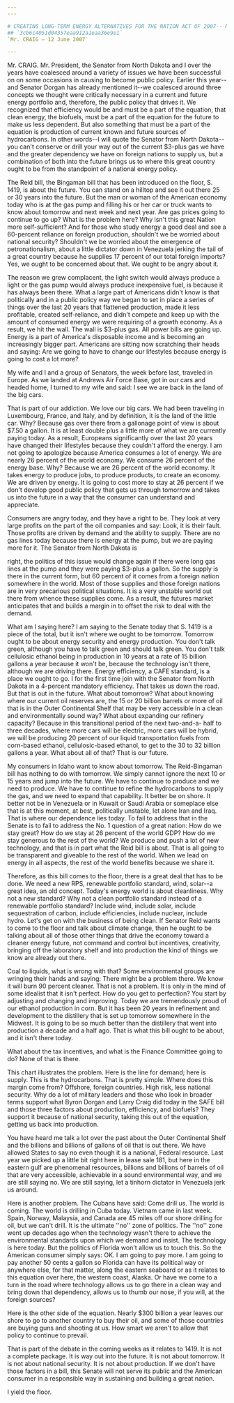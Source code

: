 ```yaml
---
---

# CREATING LONG-TERM ENERGY ALTERNATIVES FOR THE NATION ACT OF 2007-- MOTION TO PROCEED
## `3cb6c4051d04357eaa912a1eaa36e9e1`
`Mr. CRAIG — 12 June 2007`

---
```



Mr. CRAIG. Mr. President, the Senator from North Dakota and I over 
the years have coalesced around a variety of issues we have been 
successful on on some occasions in causing to become public policy. 
Earlier this year--and Senator Dorgan has already mentioned it--we 
coalesced around three concepts we thought were critically necessary in 
a current and future energy portfolio and, therefore, the public policy 
that drives it. We recognized that efficiency would be and must be a 
part of the equation, that clean energy, the biofuels, must be a part 
of the equation for the future to make us less dependent. But also 
something that must be a part of the equation is production of current 
known and future sources of hydrocarbons. In other words--I will quote 
the Senator from North Dakota--you can't conserve or drill your way out 
of the current $3-plus gas we have and the greater dependency we have 
on foreign nations to supply us, but a combination of both into the 
future brings us to where this great country ought to be from the 
standpoint of a national energy policy.

The Reid bill, the Bingaman bill that has been introduced on the 
floor, S. 1419, is about the future. You can stand on a hilltop and see 
it out there 25 or 30 years into the future. But the man or woman of 
the American economy today who is at the gas pump and filling his or 
her car or truck wants to know about tomorrow and next week and next 
year. Are gas prices going to continue to go up? What is the problem 
here? Why isn't this great Nation more self-sufficient? And for those 
who study energy a good deal and see a 60-percent reliance on foreign 
production, shouldn't we be worried about national security? Shouldn't 
we be worried about the emergence of petronationalism, about a little 
dictator down in Venezuela jerking the tail of a great country because 
he supplies 17 percent of our total foreign imports? Yes, we ought to 
be concerned about that. We ought to be angry about it.

The reason we grew complacent, the light switch would always produce 
a light or the gas pump would always produce inexpensive fuel, is 
because it has always been there. What a large part of Americans didn't 
know is that politically and in a public policy way we began to set in 
place a series of things over the last 20 years that flattened 
production, made it less profitable, created self-reliance, and didn't 
compete and keep up with the amount of consumed energy we were 
requiring of a growth economy. As a result, we hit the wall. The wall 
is $3-plus gas. All power bills are going up. Energy is a part of 
America's disposable income and is becoming an increasingly bigger 
part. Americans are sitting now scratching their heads and saying: Are 
we going to have to change our lifestyles because energy is going to 
cost a lot more?

My wife and I and a group of Senators, the week before last, traveled 
in Europe. As we landed at Andrews Air Force Base, got in our cars and 
headed home, I turned to my wife and said: I see we are back in the 
land of the big cars.

That is part of our addiction. We love our big cars. We had been 
traveling in Luxembourg, France, and Italy, and by definition, it is 
the land of the little car. Why? Because gas over there from a 
gallonage point of view is about $7.50 a gallon. It is at least double 
plus a little more of what we are currently paying today. As a result, 
Europeans significantly over the last 20 years have changed their 
lifestyles because they couldn't afford the energy. I am not going to 
apologize because America consumes a lot of energy. We are nearly 26 
percent of the world economy. We consume 26 percent of the energy base. 
Why? Because we are 26 percent of the world economy. It takes energy to 
produce jobs, to produce products, to create an economy. We are driven 
by energy. It is going to cost more to stay at 26 percent if we don't 
develop good public policy that gets us through tomorrow and takes us 
into the future in a way that the consumer can understand and 
appreciate.

Consumers are angry today, and they have a right to be. They look at 
very large profits on the part of the oil companies and say: Look, it 
is their fault. Those profits are driven by demand and the ability to 
supply. There are no gas lines today because there is energy at the 
pump, but we are paying more for it. The Senator from North Dakota is


right, the politics of this issue would change again if there were long 
gas lines at the pump and they were paying $3-plus a gallon. So the 
supply is there in the current form, but 60 percent of it comes from a 
foreign nation somewhere in the world. Most of those supplies and those 
foreign nations are in very precarious political situations. It is a 
very unstable world out there from whence these supplies come. As a 
result, the futures market anticipates that and builds a margin in to 
offset the risk to deal with the demand.

What am I saying here? I am saying to the Senate today that S. 1419 
is a piece of the total, but it isn't where we ought to be tomorrow. 
Tomorrow ought to be about energy security and energy production. You 
don't talk green, although you have to talk green and should talk 
green. You don't talk cellulosic ethanol being in production in 10 
years at a rate of 15 billion gallons a year because it won't be, 
because the technology isn't there, although we are driving there. 
Energy efficiency, a CAFE standard, is a place we ought to go. I for 
the first time join with the Senator from North Dakota in a 4-percent 
mandatory efficiency. That takes us down the road. But that is out in 
the future. What about tomorrow? What about knowing where our current 
oil reserves are, the 15 or 20 billion barrels or more of oil that is 
in the Outer Continental Shelf that may be very accessible in a clean 
and environmentally sound way? What about expanding our refinery 
capacity? Because in this transitional period of the next two-and-a-
half to three decades, where more cars will be electric, more cars will 
be hybrid, we will be producing 20 percent of our liquid transportation 
fuels from corn-based ethanol, cellulosic-based ethanol, to get to the 
30 to 32 billion gallons a year. What about all of that? That is our 
future.

My consumers in Idaho want to know about tomorrow. The Reid-Bingaman 
bill has nothing to do with tomorrow. We simply cannot ignore the next 
10 or 15 years and jump into the future. We have to continue to produce 
and we need to produce. We have to continue to refine the hydrocarbons 
to supply the gas, and we need to expand that capability. It better be 
on shore. It better not be in Venezuela or in Kuwait or Saudi Arabia or 
someplace else that is at this moment, at best, politically unstable, 
let alone Iran and Iraq. That is where our dependence lies today. To 
fail to address that in the Senate is to fail to address the No. 1 
question of a great nation: How do we stay great? How do we stay at 26 
percent of the world GDP? How do we stay generous to the rest of the 
world? We produce and push a lot of new technology, and that is in part 
what the Reid bill is about. That is all going to be transparent and 
giveable to the rest of the world. When we lead on energy in all 
aspects, the rest of the world benefits because we share it.


Therefore, as this bill comes to the floor, there is a great deal 
that has to be done. We need a new RPS, renewable portfolio standard, 
wind, solar--a great idea, an old concept. Today's energy world is 
about cleanliness. Why not a new standard? Why not a clean portfolio 
standard instead of a renewable portfolio standard? Include wind, 
include solar, include sequestration of carbon, include efficiencies, 
include nuclear, include hydro. Let's get on with the business of being 
clean. If Senator Reid wants to come to the floor and talk about 
climate change, then he ought to be talking about all of those other 
things that drive the economy toward a cleaner energy future, not 
command and control but incentives, creativity, bringing off the 
laboratory shelf and into production the kind of things we know are 
already out there.

Coal to liquids, what is wrong with that? Some environmental groups 
are wringing their hands and saying: There might be a problem there. We 
know it will burn 90 percent cleaner. That is not a problem. It is only 
in the mind of some idealist that it isn't perfect. How do you get to 
perfection? You start by adjusting and changing and improving. Today we 
are tremendously proud of our ethanol production in corn. But it has 
been 20 years in refinement and development to the distillery that is 
set up tomorrow somewhere in the Midwest. It is going to be so much 
better than the distillery that went into production a decade and a 
half ago. That is what this bill ought to be about, and it isn't there 
today.

What about the tax incentives, and what is the Finance Committee 
going to do? None of that is there.

This chart illustrates the problem. Here is the line for demand; here 
is supply. This is the hydrocarbons. That is pretty simple. Where does 
this margin come from? Offshore, foreign countries. High risk, less 
national security. Why do a lot of military leaders and those who look 
in broader terms support what Byron Dorgan and Larry Craig did today in 
the SAFE bill and those three factors about production, efficiency, and 
biofuels? They support it because of national security, taking this out 
of the equation, getting us back into production.

You have heard me talk a lot over the past about the Outer 
Continental Shelf and the billions and billions of gallons of oil that 
is out there. We have allowed States to say no even though it is a 
national, Federal resource. Last year we picked up a little bit right 
here in lease sale 181, but here in the eastern gulf are phenomenal 
resources, billions and billions of barrels of oil that are very 
accessible, achievable in a sound environmental way, and we are still 
saying no. We are still saying, let a tinhorn dictator in Venezuela 
jerk us around.

Here is another problem. The Cubans have said: Come drill us. The 
world is coming. The world is drilling in Cuba today. Vietnam came in 
last week. Spain, Norway, Malaysia, and Canada are 45 miles off our 
shore drilling for oil, but we can't drill. It is the ultimate ''no'' 
zone of politics. The ''no'' zone went up decades ago when the 
technology wasn't there to achieve the environmental standards upon 
which we demand and insist. The technology is here today. But the 
politics of Florida won't allow us to touch this. So the American 
consumer simply says: OK. I am going to pay more. I am going to pay 
another 50 cents a gallon so Florida can have its political way or 
anywhere else, for that matter, along the eastern seaboard or as it 
relates to this equation over here, the western coast, Alaska. Or have 
we come to a turn in the road where technology allows us to go there in 
a clean way and bring down that dependency, allows us to thumb our 
nose, if you will, at the foreign sources?

Here is the other side of the equation. Nearly $300 billion a year 
leaves our shore to go to another country to buy their oil, and some of 
those countries are buying guns and shooting at us. How smart we aren't 
to allow that policy to continue to prevail.

That is part of the debate in the coming weeks as it relates to 1419. 
It is not a complete package. It is way out into the future. It is not 
about tomorrow. It is not about national security. It is not about 
production. If we don't have those factors in a bill, this Senate will 
not serve its public and the American consumer in a responsible way in 
sustaining and building a great nation.

I yield the floor.
